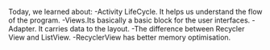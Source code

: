 Today, we learned about:
-Activity LifeCycle. It helps us understand the flow of the program.
-Views.Its basically a basic block for the user interfaces.
-Adapter. It carries data to the layout.
-The difference between Recycler View and ListView.
  -RecyclerView has better memory optimisation.
